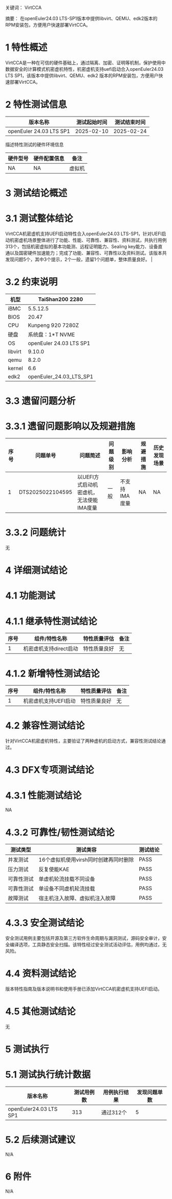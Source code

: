 

关键词： 
VirtCCA

摘要：
在openEuler24.03 LTS-SP1版本中提供libvirt、QEMU、edk2版本的RPM安装包，方便用户快速部署VirtCCA。

# 1 特性概述

VirtCCA是一种在可信的硬件基础上，通过隔离、加密、证明等机制，保护使用中数据安全的计算模式机密虚机特性，机密虚机支持uefi启动合入openEuler24.03 LTS SP1，该版本中提供libvirt、QEMU、edk2 版本的RPM安装包，方便用户快速部署VirtCCA。

# 2 特性测试信息

| 版本名称 | 测试起始时间 | 测试结束时间 |
| -------- | -------- | -------- |
|   openEuler 24.03 LTS SP1 |   2025-02-10 |  2025-02-24  |

描述特性测试的硬件环境信息

| 硬件型号 | 硬件配置信息 | 备注 |
| -------- | -------- | -------- |
|   NA  |  NA |  虚拟机  |

# 3 测试结论概述

# 3.1  测试整体结论
VirtCCA机密虚机支持UEFI启动特性合入openEuler24.03 LTS-SP1，针对UEFI启动机密虚机场景整体进行了功能、性能、可靠性、兼容性、资料测试，共执行用例313个，包括机密虚拟的基本功能测、远程证明能力、Sealing key能力、设备直通以及国密硬件加速能力；完成了功能、兼容性、可靠性以及资料测试。该版本共发现问题5个，其中3个提示，2个一般，遗留1个问题单，整体质量良好。 |


# 3.2  约束说明
|机型|TaiShan200 2280|
| -------- | -------- |
|iBMC|5.5.12.5|
|BIOS|20.47|
|CPU|Kunpeng 920 7280Z|
|硬盘|系统盘：1*T NVME|
|OS|openEuler 24.03 LTS SP1|
|libvirt|9.10.0|
|qemu|8.2.0|
|kernel|6.6|
|edk2|openEuler_24.03_LTS_SP1|
 

# 3.3  遗留问题分析

# 3.3.1 遗留问题影响以及规避措施
| 序号 | 问题单号 | 问题简述 | 问题级别 | 影响分析 | 规避措施 | 历史发现场景| 
| -------- | -------- | -------- | -------- | -------- | -------- | -------- |
|  1| DTS2025022104595| 以UEFI方式启动机密虚机，无法使能IMA度量 | 一般 |  不支持IMA度量 | NA | NA |

# 3.3.2 问题统计
无

# 4 详细测试结论

# 4.1 功能测试
# 4.1.1 继承特性测试结论

| 序号 | 组件/特性名称 | 特性质量评估 | 备注 |
| -------- | -------- | -------- | -------- |
| 1 | 机密虚机支持direct启动 | 特性质量良好 | 无 |


# 4.1.2 新增特性测试结论

| 序号 | 组件/特性名称 | 特性质量评估 | 备注 |
| -------- | -------- | -------- | -------- |
| 1 | 机密虚机支持UEFI启动| 特性质量良好 | 无 |

# 4.2 兼容性测试结论
针对VirtCCA机密虚机特性，主要验证了两种虚机的启动方式，兼容性测试结论通过。

# 4.3 DFX专项测试结论

# 4.3.1 性能测试结论

NA

# 4.3.2 可靠性/韧性测试结论

| 测试类型  | 测试类容  | 测试结论 |
| -------- | -------- | -------- |
| 并发测试 | 16个虚拟机使用virsh同时创建再同时删除| PASS |
| 压力测试 | 反复使能KAE | PASS |
| 可靠性测试 | 单虚机轮流挂载不同设备 | PASS |
| 可靠性测试 | 单设备不同虚机轮流挂载 | PASS |
| 故障测试 | 宿主机注入故障、虚拟机注入故障 | PASS |

# 4.3.3 安全测试结论
安全测试用例主要包括开源及第三方软件生命周期与漏洞测试，源码安全审计，安全编译选项，工具静态安全扫描。该特性经过安全测试活动评估，用例均通过，无风险。

# 4.4 资料测试结论
版本特性指南及版本说明书和使用手册已添加VirtCCA机密虚机支持UEFI启动。


# 4.5 其他测试结论
无

# 5 测试执行
# 5.1   测试执行统计数据
|         版本名称         | 测试用例数| 用例执行结果  | 发现问题单数 |
| ----------------------- | ---------| --------------| ---------  |
| openEuler24.03 LTS SP1 |    313  |     通过312个  |     5      |


# 5.2   后续测试建议
N/A

# 6 附件
N/A
